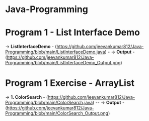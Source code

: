 # Java-Programming

# Program 1 - List Interface Demo
-> **ListInterfaceDemo** - (https://github.com/jeevankumar812/Java-Programming/blob/main/ListInterfaceDemo.java)  - -> **Output** - (https://github.com/jeevankumar812/Java-Programming/blob/main/ListInterfaceDemo_Output.png)

# Program 1 Exercise - ArrayList
-> **1. ColorSearch** - (https://github.com/jeevankumar812/Java-Programming/blob/main/ColorSearch.java)      -- -> **Output** - (https://github.com/jeevankumar812/Java-Programming/blob/main/ColorSearch_Output.png)

